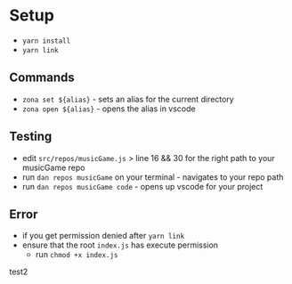 # Setup
* `yarn install`
* `yarn link`

## Commands
* `zona set ${alias}` - sets an alias for the current directory
* `zona open ${alias}` - opens the alias in vscode 

## Testing
* edit `src/repos/musicGame.js` > line 16 && 30 for the right path to your musicGame repo
* run `dan repos musicGame` on your terminal - navigates to your repo path
* run `dan repos musicGame code` - opens up vscode for your project

## Error
* if you get permission denied after `yarn link`
* ensure that the root `index.js` has execute permission
  * run `chmod +x index.js`


test2
